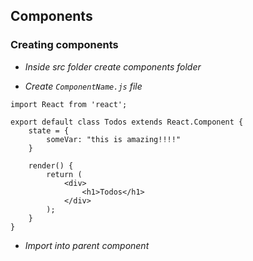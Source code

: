 ## Components

### Creating components

- *Inside src folder create components folder*

- *Create `ComponentName.js` file* 

```
import React from 'react';

export default class Todos extends React.Component {
    state = {
        someVar: "this is amazing!!!!"
    }

    render() {
        return (
            <div>
            	<h1>Todos</h1>
            </div>
        );
    }
}
```
- *Import into parent component*
